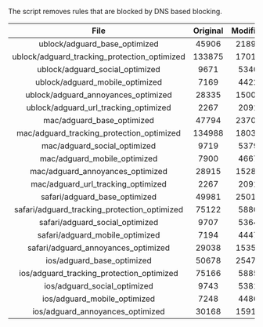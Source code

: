 The script removes rules that are blocked by DNS based blocking.


| File | Original | Modified |
|:----:|:-----:|:-----:|
| ublock/adguard_base_optimized | 45906 | 21892 |
| ublock/adguard_tracking_protection_optimized | 133875 | 17016 |
| ublock/adguard_social_optimized | 9671 | 5340 |
| ublock/adguard_mobile_optimized | 7169 | 4422 |
| ublock/adguard_annoyances_optimized | 28335 | 15002 |
| ublock/adguard_url_tracking_optimized | 2267 | 2091 |
| mac/adguard_base_optimized | 47794 | 23700 |
| mac/adguard_tracking_protection_optimized | 134988 | 18032 |
| mac/adguard_social_optimized | 9719 | 5379 |
| mac/adguard_mobile_optimized | 7900 | 4667 |
| mac/adguard_annoyances_optimized | 28915 | 15282 |
| mac/adguard_url_tracking_optimized | 2267 | 2091 |
| safari/adguard_base_optimized | 49981 | 25011 |
| safari/adguard_tracking_protection_optimized | 75122 | 5880 |
| safari/adguard_social_optimized | 9707 | 5364 |
| safari/adguard_mobile_optimized | 7194 | 4447 |
| safari/adguard_annoyances_optimized | 29038 | 15355 |
| ios/adguard_base_optimized | 50678 | 25476 |
| ios/adguard_tracking_protection_optimized | 75166 | 5885 |
| ios/adguard_social_optimized | 9743 | 5381 |
| ios/adguard_mobile_optimized | 7248 | 4486 |
| ios/adguard_annoyances_optimized | 30168 | 15915 |